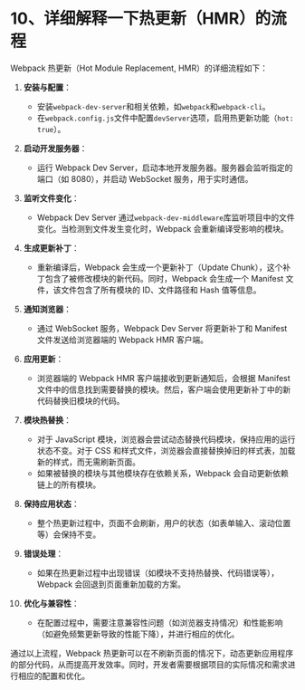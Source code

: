 # 10、详细解释一下热更新（HMR）的流程

Webpack 热更新（Hot Module Replacement, HMR）的详细流程如下：

1. ‌**安装与配置**‌：

   - 安装`webpack-dev-server`和相关依赖，如`webpack`和`webpack-cli`。
   - 在`webpack.config.js`文件中配置`devServer`选项，启用热更新功能（`hot: true`）。

2. ‌**启动开发服务器**‌：

   - 运行 Webpack Dev Server，启动本地开发服务器。服务器会监听指定的端口（如 8080），并启动 WebSocket 服务，用于实时通信。

3. ‌**监听文件变化**‌：

   - Webpack Dev Server 通过`webpack-dev-middleware`库监听项目中的文件变化。当检测到文件发生变化时，Webpack 会重新编译受影响的模块。

4. ‌**生成更新补丁**‌：

   - 重新编译后，Webpack 会生成一个更新补丁（Update Chunk），这个补丁包含了被修改模块的新代码。同时，Webpack 会生成一个 Manifest 文件，该文件包含了所有模块的 ID、文件路径和 Hash 值等信息。

5. ‌**通知浏览器**‌：

   - 通过 WebSocket 服务，Webpack Dev Server 将更新补丁和 Manifest 文件发送给浏览器端的 Webpack HMR 客户端。

6. ‌**应用更新**‌：

   - 浏览器端的 Webpack HMR 客户端接收到更新通知后，会根据 Manifest 文件中的信息找到需要替换的模块。然后，客户端会使用更新补丁中的新代码替换旧模块的代码。

7. ‌**模块热替换**‌：

   - 对于 JavaScript 模块，浏览器会尝试动态替换代码模块，保持应用的运行状态不变。对于 CSS 和样式文件，浏览器会直接替换掉旧的样式表，加载新的样式，而无需刷新页面。
   - 如果被替换的模块与其他模块存在依赖关系，Webpack 会自动更新依赖链上的所有模块。

8. ‌**保持应用状态**‌：

   - 整个热更新过程中，页面不会刷新，用户的状态（如表单输入、滚动位置等）会保持不变。

9. ‌**错误处理**‌：

   - 如果在热更新过程中出现错误（如模块不支持热替换、代码错误等），Webpack 会回退到页面重新加载的方案。

10. ‌**优化与兼容性**‌：
    - 在配置过程中，需要注意兼容性问题（如浏览器支持情况）和性能影响（如避免频繁更新导致的性能下降），并进行相应的优化。

通过以上流程，Webpack 热更新可以在不刷新页面的情况下，动态更新应用程序的部分代码，从而提高开发效率。同时，开发者需要根据项目的实际情况和需求进行相应的配置和优化。
